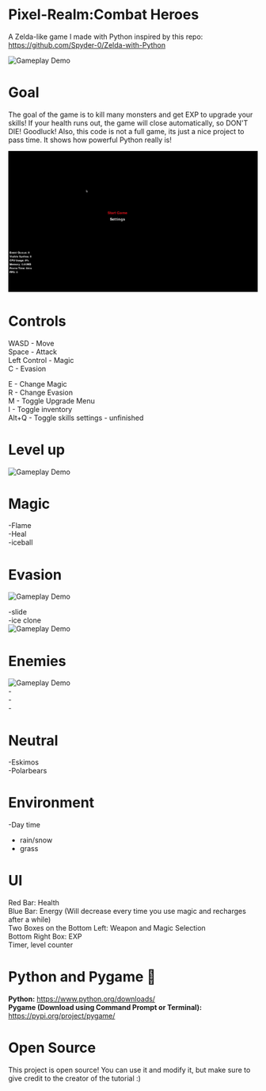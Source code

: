 # Pixel-Realm:Combat Heroes
A Zelda-like game I made with Python inspired by this repo:  https://github.com/Spyder-0/Zelda-with-Python <br />


![Gameplay Demo](https://raw.githubusercontent.com/dugler1990/Pixel-Realm-Combat-Heroes-public/main/repo_assets/bossfight.gif) <br />



# Goal
The goal of the game is to kill many monsters and get EXP to upgrade your skills! If your health runs out, the game will close automatically, so DON'T DIE! Goodluck! Also, this code is not a full game, its just a nice project to pass time. It shows how powerful Python really is! <br />

![Gameplay Demo](https://raw.githubusercontent.com/dugler1990/Pixel-Realm-Combat-Heroes-public/main/repo_assets/startmenugif.gif) <br />





# Controls
WASD - Move <br />
Space - Attack <br />
Left Control - Magic <br />
C - Evasion <br />

E - Change Magic <br />
R - Change Evasion <br />
M - Toggle Upgrade Menu <br />
I - Toggle inventory <br />
Alt+Q - Toggle skills settings - unfinished <br />



# Level up 
![Gameplay Demo](https://raw.githubusercontent.com/dugler1990/Pixel-Realm-Combat-Heroes-public/main/repo_assets/levelup.gif) <br />



# Magic
-Flame <br />
-Heal <br />
-iceball <br />

# Evasion
![Gameplay Demo](https://raw.githubusercontent.com/dugler1990/Pixel-Realm-Combat-Heroes-public/main/repo_assets/snakefight.gif) <br />

-slide <br />
-ice clone <br />
![Gameplay Demo](https://raw.githubusercontent.com/dugler1990/Pixel-Realm-Combat-Heroes-public/main/repo_assets/ice%20clone.gif) <br />

# Enemies
![Gameplay Demo](https://raw.githubusercontent.com/dugler1990/Pixel-Realm-Combat-Heroes-public/main/repo_assets/flower%20fight.gif) <br />
-<br />
-<br />
-<br />

# Neutral
-Eskimos <br />
-Polarbears <br />

# Environment

-Day time <br />
- rain/snow <br />
- grass

# UI
Red Bar: Health <br />
Blue Bar: Energy (Will decrease every time you use magic and recharges after a while) <br />
Two Boxes on the Bottom Left: Weapon and Magic Selection <br />
Bottom Right Box: EXP <br />
Timer, level counter

# Python and Pygame 🐍
**Python:** https://www.python.org/downloads/ <br />
**Pygame (Download using Command Prompt or Terminal):** https://pypi.org/project/pygame/ <br />

# Open Source
This project is open source! You can use it and modify it, but make sure to give credit to the creator of the tutorial :)
